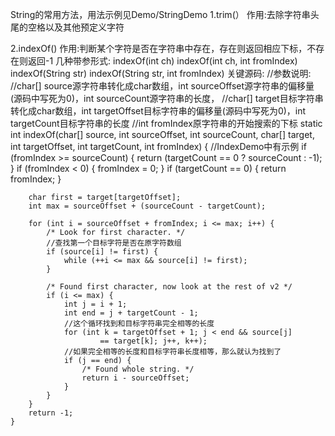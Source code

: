 String的常用方法，用法示例见Demo/StringDemo
1.trim(）
作用:去除字符串头尾的空格以及其他预定义字符

2.indexOf()
作用:判断某个字符是否在字符串中存在，存在则返回相应下标，不存在则返回-1
几种带参形式:
indexOf(int ch)
indexOf(int ch, int fromIndex)
indexOf(String str)
indexOf(String str, int fromIndex) 
关键源码:
//参数说明:
//char[] source源字符串转化成char数组，int sourceOffset源字符串的偏移量(源码中写死为0)，int sourceCount源字符串的长度，
//char[] target目标字符串转化成char数组，int targetOffset目标字符串的偏移量(源码中写死为0)，int targetCount目标字符串的长度
//int fromIndex原字符串的开始搜索的下标
    static int indexOf(char[] source, int sourceOffset, int sourceCount,
            char[] target, int targetOffset, int targetCount,
            int fromIndex) {
        //IndexDemo中有示例
        if (fromIndex >= sourceCount) {
            return (targetCount == 0 ? sourceCount : -1);
        }
        if (fromIndex < 0) {
            fromIndex = 0;
        }
        if (targetCount == 0) {
            return fromIndex;
        }
        
        char first = target[targetOffset];
        int max = sourceOffset + (sourceCount - targetCount);

        for (int i = sourceOffset + fromIndex; i <= max; i++) {
            /* Look for first character. */
            //查找第一个目标字符是否在原字符数组
            if (source[i] != first) {
                while (++i <= max && source[i] != first);
            }

            /* Found first character, now look at the rest of v2 */
            if (i <= max) {
                int j = i + 1;
                int end = j + targetCount - 1;
                //这个循环找到和目标字符串完全相等的长度
                for (int k = targetOffset + 1; j < end && source[j]
                        == target[k]; j++, k++);
                //如果完全相等的长度和目标字符串长度相等，那么就认为找到了
                if (j == end) {
                    /* Found whole string. */
                    return i - sourceOffset;
                }
            }
        }
        return -1;
    }


